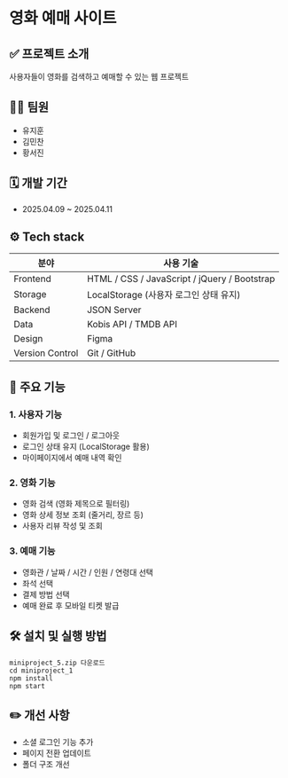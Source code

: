 # 영화 예매 사이트  

## ✅ 프로젝트 소개   
사용자들이 영화를 검색하고 예매할 수 있는 웹 프로젝트

## 🧑‍💻 팀원 
- 유지훈
- 김민찬
- 황서진

## 🗓️ 개발 기간
- 2025.04.09 ~ 2025.04.11

## ⚙️ Tech stack
| 분야       | 사용 기술                              |
|------------|-----------------------------------------|
| Frontend   | HTML / CSS / JavaScript / jQuery / Bootstrap |
| Storage        | LocalStorage (사용자 로그인 상태 유지)         |
| Backend    | JSON Server                            |
| Data       | Kobis API / TMDB API          |
| Design     | Figma                                  |
| Version Control| Git / GitHub                                   |

## 📌 주요 기능
### 1.  사용자 기능
- 회원가입 및 로그인 / 로그아웃
- 로그인 상태 유지 (LocalStorage 활용)
- 마이페이지에서 예매 내역 확인

### 2. 영화 기능
- 영화 검색 (영화 제목으로 필터링)
- 영화 상세 정보 조회 (줄거리, 장르 등)
- 사용자 리뷰 작성 및 조회

### 3. 예매 기능
- 영화관 / 날짜 / 시간 / 인원 / 연령대 선택
- 좌석 선택 
- 결제 방법 선택
- 예매 완료 후 모바일 티켓 발급

## 🛠️ 설치 및 실행 방법
```
miniproject_5.zip 다운로드
cd miniproject_1
npm install
npm start
```
## ✏️ 개선 사항
- 소셜 로그인 기능 추가
- 페이지 전환 업데이트
- 폴더 구조 개선

